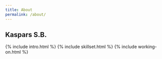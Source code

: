 ```yaml
---
title: About
permalink: /about/
---
```

<main>
    <about>
    <div class="about-title-section about-section about-image-section">
        <h2>
        Kaspars S.B.
        </h2>
    </div>
    <div class="about-description-section about-section">
        {% include intro.html %}
        {% include skillset.html %}
        {% include working-on.html %}
    </div>
    </about>
</main>
